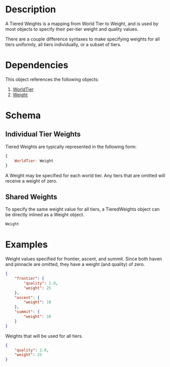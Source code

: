 # Description
A Tiered Weights is a mapping from World Tier to Weight, and is used by most objects to specify their per-tier weight and quality values. 
   
There are a couple difference syntaxes to make specifying weights for all tiers uniformly, all tiers individually, or a subset of tiers.

# Dependencies
This object references the following objects:
1. [WorldTier](./WorldTier.md)
2. [Weight](./Weight.md)

# Schema

## Individual Tier Weights

Tiered Weights are typically represented in the following form:

```js
{
    WorldTier: Weight
}
```

A Weight may be specified for each world tier. Any tiers that are omitted will receive a weight of zero.

## Shared Weights

To specify the same weight value for all tiers, a TieredWeights object can be directly inlined as a Weight object.

```js
Weight
```

# Examples
Weight values specified for frontier, ascent, and summit. Since both haven and pinnacle are omitted, they have a weight (and quality) of zero.  

```json
{
    "frontier": {
        "quality": 1.0,
        "weight": 25
    },
    "ascent": {
        "weight": 10
    },
    "summit": {
        "weight": 10
    }
}
```

Weights that will be used for all tiers.  

```json
{
    "quality": 1.0,
    "weight": 25
}
```
